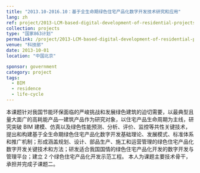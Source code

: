 ```yaml
---
title: "2013.10-2016.10：基于全生命期绿色住宅产品化数字开发技术研究和应用"
lang: zh
ref: project/2013-LCM-based-digital-development-of-residential-projects
collection: projects
type: "国家863计划"
permalink: /project/2013-LCM-based-digital-development-of-residential-projects
venue: "科技部"
date: 2013-10-01
location: "中国北京"

sponsor: government
category: project
tags: 
  - BIM
  - residence
  - life-cycle
---
```


本课题针对我国节能环保面临的严峻挑战和发展绿色建筑的迫切需要，以最典型且量大面广的高耗能产品—建筑产品作为研究对象，以住宅产品生命周期为主线，研究突破 BIM 建模、仿真以及绿色性能预测、分析、评价、监控等共性关键技术，提出和构建基于全生命期绿色住宅产品化数字开发基础理论、发展模式、标准体系和推广机制；形成涵盖规划、设计、部品生产、施工和运营管理的绿色住宅产品化数字开发关键技术和方法；研发适合我国国情的绿色住宅产品化开发的数字开发与管理平台；建立 2 个绿色住宅产品化开发示范工程。 本人为课题主要技术骨干，承担并完成子课题二。